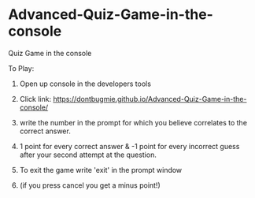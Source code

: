 # Advanced-Quiz-Game-in-the-console
Quiz Game in the console


To Play:

1. Open up console in the developers tools 

2. Click link: https://dontbugmie.github.io/Advanced-Quiz-Game-in-the-console/

3. write the number in the prompt for which you believe correlates to the correct answer. 

4. 1 point for every correct answer & -1 point for every incorrect guess after your second attempt at the question. 

5. To exit the game write 'exit' in the prompt window

6. (if you press cancel you get a minus point!)
